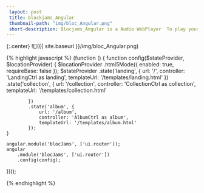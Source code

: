 ```yaml
---
 layout: post
 title: blockjams_Angular
 thumbnail-path: "img/bloc_Angular.png"
 short-description: Blocjams_Angular is a Audio WebPlayer  To play your music online.
---
```


{:.center}
![]({{ site.baseurl }}/img/bloc_Angular.png)


{% highlight javascript %}
(function () {
    function config($stateProvider, $locationProvider) {
        $locationProvider
            .html5Mode({
                enabled: true,
                requireBase: false
            });
        $stateProvider
            .state('landing', {
                url: '/',
                controller: 'LandingCtrl as landing',
                templateUrl: '/templates/landing.html'
            })
            .state('collection', {
                url: '/collection',
                controller: 'CollectionCtrl as collection',
                templateUrl: '/templates/collection.html'

            })
            .state('album', {
                url: '/album',
                controller: 'AlbumCtrl as album',
                templateUrl: '/templates/album.html'
            });
    }

    angular.module('blocJams', ['ui.router']);
    angular
        .module('blocJams', ['ui.router'])
        .config(config);
})();

{% endhighlight %}
